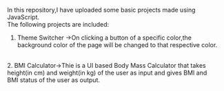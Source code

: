 In this repository,I have uploaded some basic projects made using JavaScript.
<br/>
The following projects are included: <br/>
1. Theme Switcher ->On clicking a button of a specific color,the background color of the page will be changed to that respective color.
<br>
2. BMI Calculator->Thie is a UI based Body Mass Calculator that takes height(in cm) and weight(in kg) of the user as input and gives BMI and <br> BMI status of the user as output.
